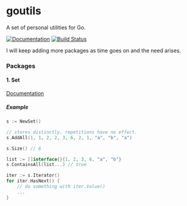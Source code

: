 # goutils

A set of personal utilities for Go.

[![Documentation](https://img.shields.io/badge/godoc-reference-blue.svg?style=flat-square)](https://godoc.org/github.com/abiosoft/goutils) [![Build Status](https://drone.io/github.com/abiosoft/goutils/status.png)](https://drone.io/github.com/abiosoft/goutils/latest)

I will keep adding more packages as time goes on and the need arises.

### Packages

#### 1. Set

[Documentation](https://godoc.org/github.com/abiosoft/goutils/set)

##### Example
```go
s := NewSet()

// stores distinctly, repetitions have no effect.
s.AddAll(1, 1, 2, 2, 3, 6, 2, 1, "a", "b", "a")

s.Size() // 6

list := []interface{}{1, 2, 3, 6, "a", "b"}
s.ContainsAll(list...) // true

iter := s.Iterator()
for iter.HasNext() {
    // do something with iter.Value()
    ...
}
```
